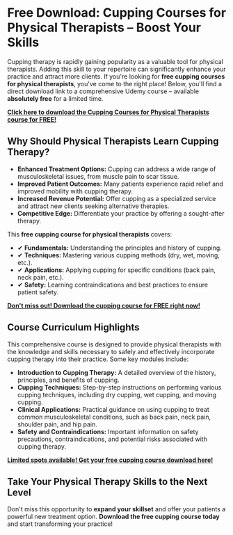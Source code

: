 # Free Download: Cupping Courses for Physical Therapists – Boost Your Skills

Cupping therapy is rapidly gaining popularity as a valuable tool for physical therapists. Adding this skill to your repertoire can significantly enhance your practice and attract more clients. If you're looking for **free cupping courses for physical therapists**, you've come to the right place! Below, you'll find a direct download link to a comprehensive Udemy course – available **absolutely free** for a limited time.

[**Click here to download the Cupping Courses for Physical Therapists course for FREE!**](https://udemywork.com/cupping-courses-for-physical-therapists)

## Why Should Physical Therapists Learn Cupping Therapy?

*   **Enhanced Treatment Options:** Cupping can address a wide range of musculoskeletal issues, from muscle pain to scar tissue.
*   **Improved Patient Outcomes:** Many patients experience rapid relief and improved mobility with cupping therapy.
*   **Increased Revenue Potential:** Offer cupping as a specialized service and attract new clients seeking alternative therapies.
*   **Competitive Edge:** Differentiate your practice by offering a sought-after therapy.

This **free cupping course for physical therapists** covers:

*   ✔ **Fundamentals:** Understanding the principles and history of cupping.
*   ✔ **Techniques:** Mastering various cupping methods (dry, wet, moving, etc.).
*   ✔ **Applications:** Applying cupping for specific conditions (back pain, neck pain, etc.).
*   ✔ **Safety:** Learning contraindications and best practices to ensure patient safety.

[**Don't miss out! Download the cupping course for FREE right now!**](https://udemywork.com/cupping-courses-for-physical-therapists)

## Course Curriculum Highlights

This comprehensive course is designed to provide physical therapists with the knowledge and skills necessary to safely and effectively incorporate cupping therapy into their practice. Some key modules include:

*   **Introduction to Cupping Therapy:** A detailed overview of the history, principles, and benefits of cupping.
*   **Cupping Techniques:** Step-by-step instructions on performing various cupping techniques, including dry cupping, wet cupping, and moving cupping.
*   **Clinical Applications:** Practical guidance on using cupping to treat common musculoskeletal conditions, such as back pain, neck pain, shoulder pain, and hip pain.
*   **Safety and Contraindications:** Important information on safety precautions, contraindications, and potential risks associated with cupping therapy.

[**Limited spots available! Get your free cupping course download here!**](https://udemywork.com/cupping-courses-for-physical-therapists)

## Take Your Physical Therapy Skills to the Next Level

Don't miss this opportunity to **expand your skillset** and offer your patients a powerful new treatment option. **Download the free cupping course today** and start transforming your practice!
